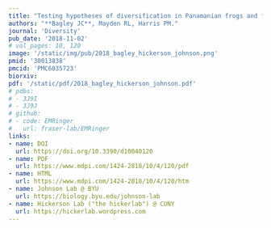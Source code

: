 ```yaml
---
title: "Testing hypotheses of diversification in Panamanian frogs and freshwater fishes using hierarchical approximate Bayesian computation with model averaging."
authors: "**Bagley JC**, Mayden RL, Harris PM."
journal: 'Diversity'
pub_date: '2018-11-02'
# vol_pages: 10, 120
image: '/static/img/pub/2018_bagley_hickerson_johnson.png'
pmid: '30013838'
pmcid: 'PMC6035723'
biorxiv: 
pdf: '/static/pdf/2018_bagley_hickerson_johnson.pdf'
# pdbs:
# - 3J9I
# - 3J9J
# github:
# - code: EMRinger
#   url: fraser-lab/EMRinger
links:
- name: DOI
  url: https://doi.org/10.3390/d10040120
- name: PDF
  url: https://www.mdpi.com/1424-2818/10/4/120/pdf
- name: HTML
  url: https://www.mdpi.com/1424-2818/10/4/120/htm
- name: Johnson Lab @ BYU
  url: https://biology.byu.edu/johnson-lab
- name: Hickerson Lab ("the hickerlab") @ CUNY
  url: https://hickerlab.wordpress.com
---
```

